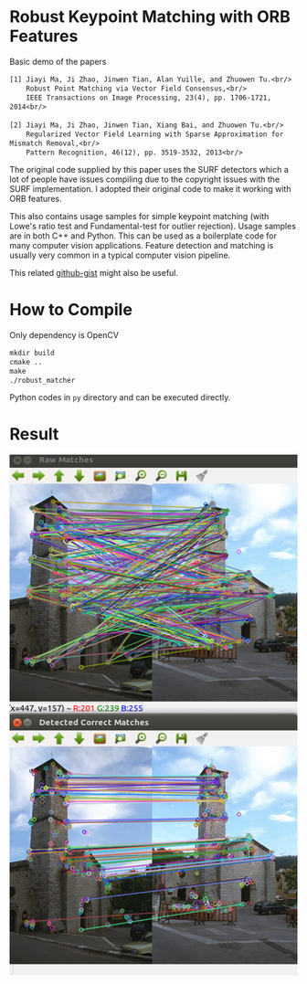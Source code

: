# Robust Keypoint Matching with ORB Features

Basic demo of the papers

    [1] Jiayi Ma, Ji Zhao, Jinwen Tian, Alan Yuille, and Zhuowen Tu.<br/>
        Robust Point Matching via Vector Field Consensus,<br/>
        IEEE Transactions on Image Processing, 23(4), pp. 1706-1721, 2014<br/>
        
    [2] Jiayi Ma, Ji Zhao, Jinwen Tian, Xiang Bai, and Zhuowen Tu.<br/>
        Regularized Vector Field Learning with Sparse Approximation for Mismatch Removal,<br/>
        Pattern Recognition, 46(12), pp. 3519-3532, 2013<br/>


The original code supplied by this paper uses the SURF detectors which a lot of people have issues compiling due to the copyright issues with the SURF implementation. I adopted their original code to make it working with ORB features. 

This also contains usage samples for simple keypoint matching (with Lowe's ratio test and Fundamental-test for outlier rejection). Usage samples are in both C++ and Python. This can be used as a boilerplate code for many computer vision applications. Feature detection and matching is usually very common in a typical computer vision pipeline. 

This related [github-gist](https://gist.github.com/mpkuse/c96010112ec07269d944e199d029303a) might also be useful. 


# How to Compile
Only dependency is OpenCV
```
mkdir build
cmake ..
make
./robust_matcher
```
Python codes in `py` directory and can be executed directly. 

# Result
![Result Image VFC](image/result.png "Result Image VFC")

